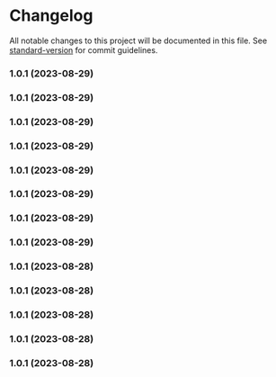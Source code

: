 # Changelog

All notable changes to this project will be documented in this file. See [standard-version](https://github.com/conventional-changelog/standard-version) for commit guidelines.

### 1.0.1 (2023-08-29)

### 1.0.1 (2023-08-29)

### 1.0.1 (2023-08-29)

### 1.0.1 (2023-08-29)

### 1.0.1 (2023-08-29)

### 1.0.1 (2023-08-29)

### 1.0.1 (2023-08-29)

### 1.0.1 (2023-08-29)

### 1.0.1 (2023-08-28)

### 1.0.1 (2023-08-28)

### 1.0.1 (2023-08-28)

### 1.0.1 (2023-08-28)

### 1.0.1 (2023-08-28)
